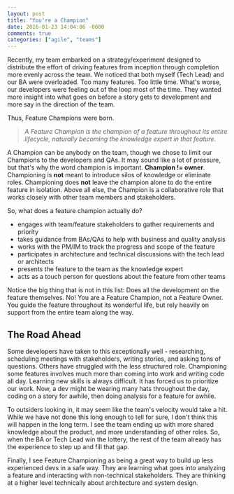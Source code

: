 ```yaml
---
layout: post
title: "You're a Champion"
date: 2016-01-23 14:04:06 -0600
comments: true
categories: ["agile", "teams"]
---
```


Recently, my team embarked on a strategy/experiment designed to distribute the effort of driving features from inception through completion more evenly across the team. We noticed that both myself (Tech Lead) and our BA were overloaded. Too many features. Too little time. What's worse, our developers were feeling out of the loop most of the time. They wanted more insight into what goes on before a story gets to development and more say in the direction of the team.

Thus, Feature Champions were born.

<!-- more -->

>_A Feature Champion is the champion of a feature throughout its entire lifecycle, naturally becoming the knowledge expert in that feature._

A Champion can be anybody on the team, though we chose to limit our Champions to the developers and QAs. It may sound like a lot of pressure, but that's why the word champion is important. __Champion != owner__. Championing is __not__ meant to introduce silos of knowledge or eliminate roles. Championing does __not__ leave the champion alone to do the entire feature in isolation. Above all else, the Champion is a collaborative role that works closely with other team members and stakeholders.

So, what does a feature champion actually do?

* engages with team/feature stakeholders to gather requirements and priority
* takes guidance from BAs/QAs to help with business and quality analysis
* works with the PM/IM to track the progress and scope of the feature
* participates in architecture and technical discussions with the tech lead or architects
* presents the feature to the team as the knowledge expert
* acts as a touch person for questions about the feature from other teams

Notice the big thing that is not in this list: Does all the development on the feature themselves. No! You are a Feature Champion, not a Feature Owner. You guide the feature throughout its wonderful life, but rely heavily on support from the entire team along the way.

The Road Ahead
-------------------------------

Some developers have taken to this exceptionally well - researching, scheduling meetings with stakeholders, writing stories, and asking tons of questions. Others have struggled with the less structured role. Championing some features involves much more than coming into work and writing code all day. Learning new skills is always difficult. It has forced us to prioritize our work. Now, a dev might be wearing many hats throughout the day, coding on a story for awhile, then doing analysis for a feature for awhile.

To outsiders looking in, it may seem like the team's velocity would take a hit. While we have not done this long enough to tell for sure, I don't think this will happen in the long term. I see the team ending up with more shared knowledge about the product, and more understanding of other roles. So, when the BA or Tech Lead win the lottery, the rest of the team already has the experience to step up and fill that gap.

Finally, I see Feature Championing as being a great way to build up less experienced devs in a safe way. They are learning what goes into analyzing a feature and interacting with non-technical stakeholders. They are thinking at a higher level technically about architecture and system design.
